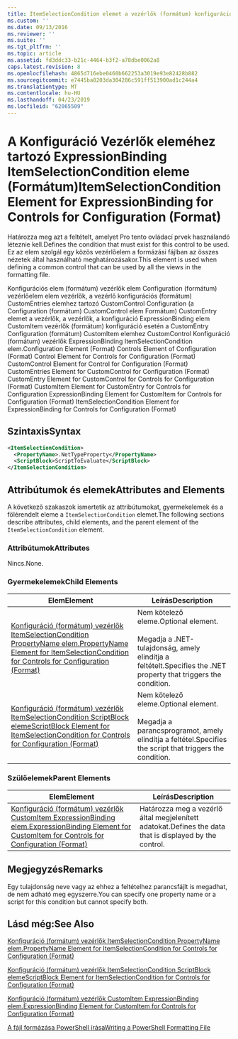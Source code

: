 ```yaml
---
title: ItemSelectionCondition elemet a vezérlők (formátum) konfiguráció ExpressionBinding |} A Microsoft Docs
ms.custom: ''
ms.date: 09/13/2016
ms.reviewer: ''
ms.suite: ''
ms.tgt_pltfrm: ''
ms.topic: article
ms.assetid: fd3ddc33-b21c-4464-b3f2-a78dbe0062a8
caps.latest.revision: 8
ms.openlocfilehash: 4865d716ebe0460b662253a3019e93e82428b882
ms.sourcegitcommit: e7445ba8203da304286c591ff513900ad1c244a4
ms.translationtype: MT
ms.contentlocale: hu-HU
ms.lasthandoff: 04/23/2019
ms.locfileid: "62065509"
---
```

# <a name="itemselectioncondition-element-for-expressionbinding-for-controls-for-configuration-format"></a><span data-ttu-id="ed687-102">A Konfiguráció Vezérlők eleméhez tartozó ExpressionBinding ItemSelectionCondition eleme (Formátum)</span><span class="sxs-lookup"><span data-stu-id="ed687-102">ItemSelectionCondition Element for ExpressionBinding for Controls for Configuration (Format)</span></span>

<span data-ttu-id="ed687-103">Határozza meg azt a feltételt, amelyet Pro tento ovládací prvek használandó léteznie kell.</span><span class="sxs-lookup"><span data-stu-id="ed687-103">Defines the condition that must exist for this control to be used.</span></span> <span data-ttu-id="ed687-104">Ez az elem szolgál egy közös vezérlőelem a formázási fájlban az összes nézetek által használható meghatározásakor.</span><span class="sxs-lookup"><span data-stu-id="ed687-104">This element is used when defining a common control that can be used by all the views in the formatting file.</span></span>

<span data-ttu-id="ed687-105">Konfigurációs elem (formátum) vezérlők elem Configuration (formátum) vezérlőelem elem vezérlők, a vezérlő konfigurációs (formátum) CustomEntries elemhez tartozó CustomControl Configuration (a Configuration (formátum) CustomControl elem Formátum) CustomEntry elemet a vezérlők, a vezérlők, a konfiguráció ExpressionBinding elem CustomItem vezérlők (formátum) konfiguráció esetén a CustomEntry Configuration (formátum) CustomItem elemhez CustomControl Konfiguráció (formátum) vezérlők ExpressionBinding ItemSelectionCondition elem.</span><span class="sxs-lookup"><span data-stu-id="ed687-105">Configuration Element (Format) Controls Element of Configuration (Format) Control Element for Controls for Configuration (Format) CustomControl Element for Control for Configuration (Format) CustomEntries Element for CustomControl for Configuration (Format) CustomEntry Element for CustomControl for Controls for Configuration (Format) CustomItem Element for CustomEntry for Controls for Configuration ExpressionBinding Element for CustomItem for Controls for Configuration (Format) ItemSelectionCondition Element for ExpressionBinding for Controls for Configuration (Format)</span></span>

## <a name="syntax"></a><span data-ttu-id="ed687-106">Szintaxis</span><span class="sxs-lookup"><span data-stu-id="ed687-106">Syntax</span></span>

```xml
<ItemSelectionCondition>
  <PropertyName>.NetTypeProperty</PropertyName>
  <ScriptBlock>ScriptToEvaluate</ScriptBlock>
</ItemSelectionCondition>
```

## <a name="attributes-and-elements"></a><span data-ttu-id="ed687-107">Attribútumok és elemek</span><span class="sxs-lookup"><span data-stu-id="ed687-107">Attributes and Elements</span></span>

<span data-ttu-id="ed687-108">A következő szakaszok ismertetik az attribútumokat, gyermekelemek és a fölérendelt eleme a `ItemSelectionCondition` elemet.</span><span class="sxs-lookup"><span data-stu-id="ed687-108">The following sections describe attributes, child elements, and the parent element of the `ItemSelectionCondition` element.</span></span>

### <a name="attributes"></a><span data-ttu-id="ed687-109">Attribútumok</span><span class="sxs-lookup"><span data-stu-id="ed687-109">Attributes</span></span>

<span data-ttu-id="ed687-110">Nincs.</span><span class="sxs-lookup"><span data-stu-id="ed687-110">None.</span></span>

### <a name="child-elements"></a><span data-ttu-id="ed687-111">Gyermekelemek</span><span class="sxs-lookup"><span data-stu-id="ed687-111">Child Elements</span></span>

|<span data-ttu-id="ed687-112">Elem</span><span class="sxs-lookup"><span data-stu-id="ed687-112">Element</span></span>|<span data-ttu-id="ed687-113">Leírás</span><span class="sxs-lookup"><span data-stu-id="ed687-113">Description</span></span>|
|-------------|-----------------|
|[<span data-ttu-id="ed687-114">Konfiguráció (formátum) vezérlők ItemSelectionCondition PropertyName elem.</span><span class="sxs-lookup"><span data-stu-id="ed687-114">PropertyName Element for ItemSelectionCondition for Controls for Configuration (Format)</span></span>](./propertyname-element-for-itemseclectioncondition-for-controls-for-configuration-format.md)|<span data-ttu-id="ed687-115">Nem kötelező eleme.</span><span class="sxs-lookup"><span data-stu-id="ed687-115">Optional element.</span></span><br /><br /> <span data-ttu-id="ed687-116">Megadja a .NET-tulajdonság, amely elindítja a feltételt.</span><span class="sxs-lookup"><span data-stu-id="ed687-116">Specifies the .NET property that triggers the condition.</span></span>|
|[<span data-ttu-id="ed687-117">Konfiguráció (formátum) vezérlők ItemSelectionCondition ScriptBlock eleme</span><span class="sxs-lookup"><span data-stu-id="ed687-117">ScriptBlock Element for ItemSelectionCondition for Controls for Configuration (Format)</span></span>](./scriptblock-element-for-itemseclectioncondition-for-controls-for-configuration-format.md)|<span data-ttu-id="ed687-118">Nem kötelező eleme.</span><span class="sxs-lookup"><span data-stu-id="ed687-118">Optional element.</span></span><br /><br /> <span data-ttu-id="ed687-119">Megadja a parancsprogramot, amely elindítja a feltétel.</span><span class="sxs-lookup"><span data-stu-id="ed687-119">Specifies the script that triggers the condition.</span></span>|

### <a name="parent-elements"></a><span data-ttu-id="ed687-120">Szülőelemek</span><span class="sxs-lookup"><span data-stu-id="ed687-120">Parent Elements</span></span>

|<span data-ttu-id="ed687-121">Elem</span><span class="sxs-lookup"><span data-stu-id="ed687-121">Element</span></span>|<span data-ttu-id="ed687-122">Leírás</span><span class="sxs-lookup"><span data-stu-id="ed687-122">Description</span></span>|
|-------------|-----------------|
|[<span data-ttu-id="ed687-123">Konfiguráció (formátum) vezérlők CustomItem ExpressionBinding elem.</span><span class="sxs-lookup"><span data-stu-id="ed687-123">ExpressionBinding Element for CustomItem for Controls for Configuration (Format)</span></span>](./expressionbinding-element-for-customitem-for-controls-for-configuration-format.md)|<span data-ttu-id="ed687-124">Határozza meg a vezérlő által megjelenített adatokat.</span><span class="sxs-lookup"><span data-stu-id="ed687-124">Defines the data that is displayed by the control.</span></span>|

## <a name="remarks"></a><span data-ttu-id="ed687-125">Megjegyzés</span><span class="sxs-lookup"><span data-stu-id="ed687-125">Remarks</span></span>

<span data-ttu-id="ed687-126">Egy tulajdonság neve vagy az ehhez a feltételhez parancsfájlt is megadhat, de nem adható meg egyszerre.</span><span class="sxs-lookup"><span data-stu-id="ed687-126">You can specify one property name or a script for this condition but cannot specify both.</span></span>

## <a name="see-also"></a><span data-ttu-id="ed687-127">Lásd még:</span><span class="sxs-lookup"><span data-stu-id="ed687-127">See Also</span></span>

[<span data-ttu-id="ed687-128">Konfiguráció (formátum) vezérlők ItemSelectionCondition PropertyName elem.</span><span class="sxs-lookup"><span data-stu-id="ed687-128">PropertyName Element for ItemSelectionCondition for Controls for Configuration (Format)</span></span>](./propertyname-element-for-itemseclectioncondition-for-controls-for-configuration-format.md)

[<span data-ttu-id="ed687-129">Konfiguráció (formátum) vezérlők ItemSelectionCondition ScriptBlock eleme</span><span class="sxs-lookup"><span data-stu-id="ed687-129">ScriptBlock Element for ItemSelectionCondition for Controls for Configuration (Format)</span></span>](./scriptblock-element-for-itemseclectioncondition-for-controls-for-configuration-format.md)

[<span data-ttu-id="ed687-130">Konfiguráció (formátum) vezérlők CustomItem ExpressionBinding elem.</span><span class="sxs-lookup"><span data-stu-id="ed687-130">ExpressionBinding Element for CustomItem for Controls for Configuration (Format)</span></span>](./expressionbinding-element-for-customitem-for-controls-for-configuration-format.md)

[<span data-ttu-id="ed687-131">A fájl formázása PowerShell írása</span><span class="sxs-lookup"><span data-stu-id="ed687-131">Writing a PowerShell Formatting File</span></span>](./writing-a-powershell-formatting-file.md)
